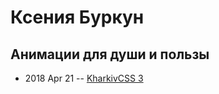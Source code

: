 # Ксения Буркун

## Анимации для души и пользы
- 2018 Apr 21 -- [KharkivCSS 3](https://www.youtube.com/watch?v=QgLgzRyd7KE)    

